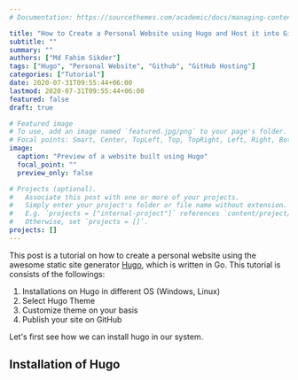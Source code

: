 ```yaml
---
# Documentation: https://sourcethemes.com/academic/docs/managing-content/

title: "How to Create a Personal Website using Hugo and Host it into GitHub for Free"
subtitle: ""
summary: ""
authors: ["Md Fahim Sikder"]
tags: ["Hugo", "Personal Website", "Github", "GitHub Hosting"]
categories: ["Tutorial"]
date: 2020-07-31T09:55:44+06:00
lastmod: 2020-07-31T09:55:44+06:00
featured: false
draft: true

# Featured image
# To use, add an image named `featured.jpg/png` to your page's folder.
# Focal points: Smart, Center, TopLeft, Top, TopRight, Left, Right, BottomLeft, Bottom, BottomRight.
image:
  caption: "Preview of a website built using Hugo"
  focal_point: ""
  preview_only: false

# Projects (optional).
#   Associate this post with one or more of your projects.
#   Simply enter your project's folder or file name without extension.
#   E.g. `projects = ["internal-project"]` references `content/project/deep-learning/index.md`.
#   Otherwise, set `projects = []`.
projects: []
---
```

This post is a tutorial on how to create a personal website using the awesome static site generator [Hugo](https://gohugo.io/), which is written in Go. This tutorial is consists of the followings:

1. Installations on Hugo in different OS (Windows, Linux)
2. Select Hugo Theme
3. Customize theme on your basis
4. Publish your site on GitHub

Let's first see how we can install hugo in our system.

## Installation of Hugo